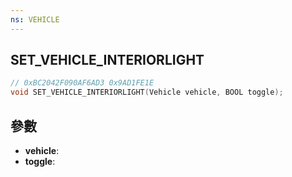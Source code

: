 ```yaml
---
ns: VEHICLE
---
```

## SET_VEHICLE_INTERIORLIGHT

```c
// 0xBC2042F090AF6AD3 0x9AD1FE1E
void SET_VEHICLE_INTERIORLIGHT(Vehicle vehicle, BOOL toggle);
```


## 參數
* **vehicle**: 
* **toggle**: 

